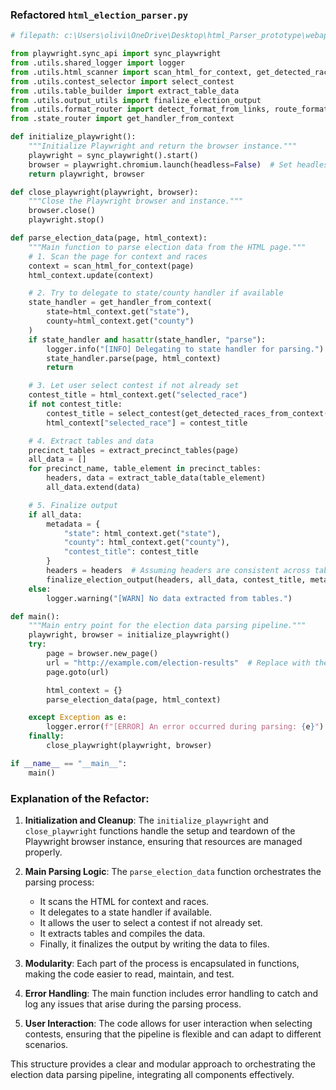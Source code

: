 ### Refactored `html_election_parser.py`

```python
# filepath: c:\Users\olivi\OneDrive\Desktop\html_Parser_prototype\webapp\parser\html_election_parser.py

from playwright.sync_api import sync_playwright
from .utils.shared_logger import logger
from .utils.html_scanner import scan_html_for_context, get_detected_races_from_context
from .utils.contest_selector import select_contest
from .utils.table_builder import extract_table_data
from .utils.output_utils import finalize_election_output
from .utils.format_router import detect_format_from_links, route_format_handler
from .state_router import get_handler_from_context

def initialize_playwright():
    """Initialize Playwright and return the browser instance."""
    playwright = sync_playwright().start()
    browser = playwright.chromium.launch(headless=False)  # Set headless=True for production
    return playwright, browser

def close_playwright(playwright, browser):
    """Close the Playwright browser and instance."""
    browser.close()
    playwright.stop()

def parse_election_data(page, html_context):
    """Main function to parse election data from the HTML page."""
    # 1. Scan the page for context and races
    context = scan_html_for_context(page)
    html_context.update(context)

    # 2. Try to delegate to state/county handler if available
    state_handler = get_handler_from_context(
        state=html_context.get("state"),
        county=html_context.get("county")
    )
    if state_handler and hasattr(state_handler, "parse"):
        logger.info("[INFO] Delegating to state handler for parsing.")
        state_handler.parse(page, html_context)
        return

    # 3. Let user select contest if not already set
    contest_title = html_context.get("selected_race")
    if not contest_title:
        contest_title = select_contest(get_detected_races_from_context(context))
        html_context["selected_race"] = contest_title

    # 4. Extract tables and data
    precinct_tables = extract_precinct_tables(page)
    all_data = []
    for precinct_name, table_element in precinct_tables:
        headers, data = extract_table_data(table_element)
        all_data.extend(data)

    # 5. Finalize output
    if all_data:
        metadata = {
            "state": html_context.get("state"),
            "county": html_context.get("county"),
            "contest_title": contest_title
        }
        headers = headers  # Assuming headers are consistent across tables
        finalize_election_output(headers, all_data, contest_title, metadata)
    else:
        logger.warning("[WARN] No data extracted from tables.")

def main():
    """Main entry point for the election data parsing pipeline."""
    playwright, browser = initialize_playwright()
    try:
        page = browser.new_page()
        url = "http://example.com/election-results"  # Replace with the actual URL
        page.goto(url)

        html_context = {}
        parse_election_data(page, html_context)

    except Exception as e:
        logger.error(f"[ERROR] An error occurred during parsing: {e}")
    finally:
        close_playwright(playwright, browser)

if __name__ == "__main__":
    main()
```

### Explanation of the Refactor:

1. **Initialization and Cleanup**: The `initialize_playwright` and `close_playwright` functions handle the setup and teardown of the Playwright browser instance, ensuring that resources are managed properly.

2. **Main Parsing Logic**: The `parse_election_data` function orchestrates the parsing process:
   - It scans the HTML for context and races.
   - It delegates to a state handler if available.
   - It allows the user to select a contest if not already set.
   - It extracts tables and compiles the data.
   - Finally, it finalizes the output by writing the data to files.

3. **Modularity**: Each part of the process is encapsulated in functions, making the code easier to read, maintain, and test.

4. **Error Handling**: The main function includes error handling to catch and log any issues that arise during the parsing process.

5. **User Interaction**: The code allows for user interaction when selecting contests, ensuring that the pipeline is flexible and can adapt to different scenarios.

This structure provides a clear and modular approach to orchestrating the election data parsing pipeline, integrating all components effectively.